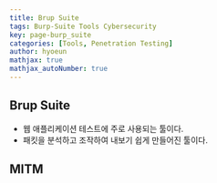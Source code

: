 ```yaml
---
title: Brup Suite
tags: Burp-Suite Tools Cybersecurity
key: page-burp_suite
categories: [Tools, Penetration Testing]
author: hyoeun
mathjax: true
mathjax_autoNumber: true
---
```


## Brup Suite
* 웹 애플리케이션 테스트에 주로 사용되는 툴이다.
* 패킷을 분석하고 조작하여 내보기 쉽게 만들어진 툴이다.


## MITM
